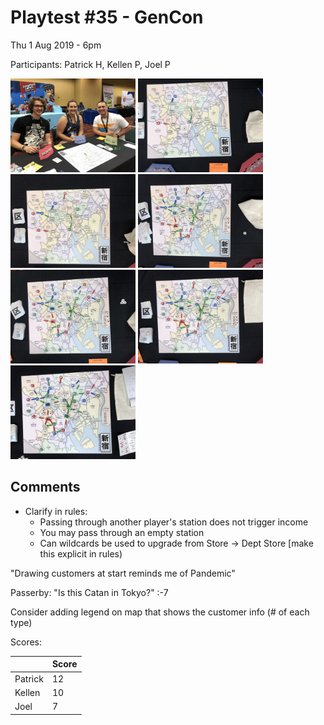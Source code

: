 # Playtest #35 - GenCon

Thu 1 Aug 2019 - 6pm

Participants: Patrick H, Kellen P, Joel P

<img src="images/pt35/pt35-1862.jpg" height="150px"/> <img src="images/pt35/pt35-1863.jpg" height="150px"/> <img src="images/pt35/pt35-1864.jpg" height="150px"/> <img src="images/pt35/pt35-1865.jpg" height="150px"/> <img src="images/pt35/pt35-1866.jpg" height="150px"/> <img src="images/pt35/pt35-1867.jpg" height="150px"/> <img src="images/pt35/pt35-1868.jpg" height="150px"/> 

## Comments

* Clarify in rules:
  * Passing through another player's station does not trigger income
  * You may pass through an empty station
  * Can wildcards be used to upgrade from Store -> Dept Store [make this explicit in rules)

"Drawing customers at start reminds me of Pandemic"

Passerby: "Is this Catan in Tokyo?" :-7

Consider adding legend on map that shows the customer info (# of each type)

Scores: 

|         | Score |
| ------- | ----- |
| Patrick |   12  |
| Kellen  |   10  |
| Joel    |    7  |
